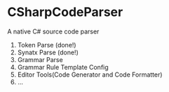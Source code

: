 # CSharpCodeParser
A native C# source code parser

1. Token Parse (done!)
2. Synatx Parse (done!)
3. Grammar Parse
4. Grammar Rule Template Config
4. Editor Tools(Code Generator and Code Formatter)
5. ...
